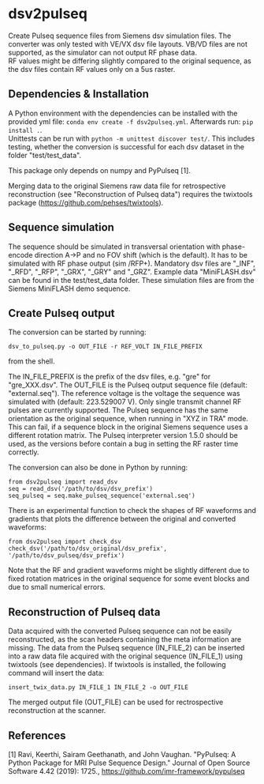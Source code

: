 # dsv2pulseq

Create Pulseq sequence files from Siemens dsv simulation files. The converter was only tested with VE/VX dsv file layouts.
VB/VD files are not supported, as the simulator can not output RF phase data.  
RF values might be differing slightly compared to the original sequence, as the dsv files contain RF values only on a 5us raster.

## Dependencies & Installation

A Python environment with the dependencies can be installed with the provided yml file: `conda env create -f dsv2pulseq.yml`.
Afterwards run: `pip install .`.  
Unittests can be run with `python -m unittest discover test/`. This includes testing, whether the conversion is successful for each dsv dataset in the folder "test/test_data".

This package only depends on numpy and PyPulseq [1].

Merging data to the original Siemens raw data file for retrospective reconstruction (see "Reconstruction of Pulseq data") requires the twixtools package (https://github.com/pehses/twixtools).

## Sequence simulation

The sequence should be simulated in transversal orientation with phase-encode direction A->P and no FOV shift (which is the default).
It has to be simulated with RF phase output (sim /RFP+). Mandatory dsv files are "_INF", "_RFD", "_RFP", "_GRX", "_GRY" and "_GRZ".
Example data "MiniFLASH.dsv" can be found in the test/test_data folder. These simulation files are from the Siemens MiniFLASH demo sequence.

## Create Pulseq output

The conversion can be started by running:  
```
dsv_to_pulseq.py -o OUT_FILE -r REF_VOLT IN_FILE_PREFIX
```
from the shell.

The IN_FILE_PREFIX is the prefix of the dsv files, e.g. "gre" for "gre_XXX.dsv".
The OUT_FILE is the Pulseq output sequence file (default: "external.seq"). The reference voltage is the voltage the sequence was simulated with (default: 223.529007 V). Only single transmit channel RF pulses are currently supported.
The Pulseq sequence has the same orientation as the original sequence, when running in "XYZ in TRA" mode. This can fail, if a sequence block in the original Siemens sequence uses a different rotation matrix. The Pulseq interpreter version 1.5.0 should be used, as the versions before contain a bug in setting the RF raster time correctly. 

The conversion can also be done in Python by running:
```
from dsv2pulseq import read_dsv
seq = read_dsv('/path/to/dsv/dsv_prefix')
seq_pulseq = seq.make_pulseq_sequence('external.seq')
```

There is an experimental function to check the shapes of RF waveforms and gradients that plots the difference between the original and converted waveforms:
```
from dsv2pulseq import check_dsv
check_dsv('/path/to/dsv_original/dsv_prefix', '/path/to/dsv_pulseq/dsv_prefix')
```
Note that the RF and gradient waveforms might be slightly different due to fixed rotation matrices in the original sequence for some event blocks and due to small numerical errors.

## Reconstruction of Pulseq data

Data acquired with the converted Pulseq sequence can not be easily reconstructed, as the scan headers containing the meta information are missing.
The data from the Pulseq sequence (IN_FILE_2) can be inserted into a raw data file acquired with the original sequence (IN_FILE_1) using twixtools (see dependencies). If twixtools is installed, the following command will insert the data:
```
insert_twix_data.py IN_FILE_1 IN_FILE_2 -o OUT_FILE
```
The merged output file (OUT_FILE) can be used for rectrospective reconstruction at the scanner.

## References

[1] Ravi, Keerthi, Sairam Geethanath, and John Vaughan. "PyPulseq: A Python Package for MRI Pulse Sequence Design." Journal of Open Source Software 4.42 (2019): 1725., https://github.com/imr-framework/pypulseq
